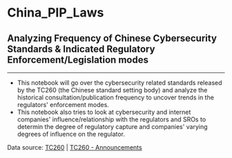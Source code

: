 # China_PIP_Laws

## Analyzing Frequency of Chinese Cybersecurity Standards & Indicated Regulatory Enforcement/Legislation modes
------------

- This notebook will go over the cybersecurity related standards released by the TC260 (the Chinese standard setting body) and analyze the historical consultation/publication frequency to uncover trends in the regulators' enforcement modes.
- This notebook also tries to look at cybersecurity and internet companies' influence/relationship with the regulators and SROs to determin the degree of regulatory capture and companies' varying degrees of influence on the regulator.

Data source: [TC260](https://www.tc260.org.cn/front/bzzqyjList.html?postType=&start=1&length=1000) | [TC260 - Announcements](https://www.tc260.org.cn/front/bzcx/zhcx.html)
